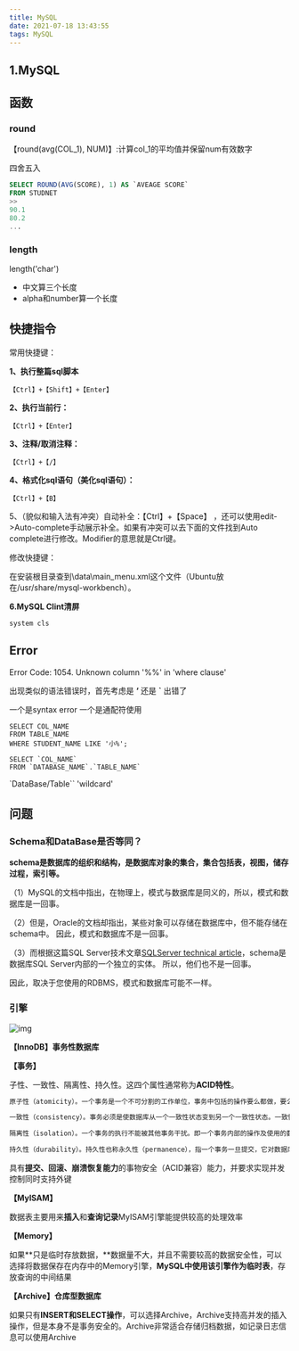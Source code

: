 ```yaml
---
title: MySQL
date: 2021-07-18 13:43:55
tags: MySQL
---
```


## 1.MySQL

## 函数

### round

【round(avg(COL_1), NUM)】:计算col_1的平均值并保留num有效数字

四舍五入

```sql
SELECT ROUND(AVG(SCORE), 1) AS `AVEAGE SCORE`
FROM STUDNET
>>
90.1
80.2
...
```

### length

length('char')

- 中文算三个长度
- alpha和number算一个长度

## 快捷指令

常用快捷键：

**1、执行整篇sql脚本**

`【Ctrl】+【Shift】+【Enter】`

**2、执行当前行：**

`【Ctrl】+【Enter】`

**3、注释/取消注释：**

`【Ctrl】+【/】`

**4、格式化sql语句（美化sql语句）：**

`【Ctrl】+【B】 `

5、（貌似和输入法有冲突）自动补全：【Ctrl】+【Space】 ，还可以使用edit->Auto-complete手动展示补全。如果有冲突可以去下面的文件找到Auto complete进行修改。Modifier的意思就是Ctrl键。

修改快捷键：

在安装根目录查到\data\main_menu.xml这个文件（Ubuntu放在/usr/share/mysql-workbench）。

**6.MySQL Clint清屏**

`system cls`

## Error

Error Code: 1054. Unknown column '%%' in 'where clause'

出现类似的语法错误时，首先考虑是 **‘** 还是 **`** 出错了

一个是syntax error 一个是通配符使用

```mysql
SELECT COL_NAME
FROM TABLE_NAME
WHERE STUDENT_NAME LIKE '小%';

SELECT `COL_NAME`
FROM `DATABASE_NAME`.`TABLE_NAME`
```

`DataBase/Table``     'wildcard' 

## 问题

### Schema和DataBase是否等同？

**schema是数据库的组织和结构，是数据库对象的集合，集合包括表，视图，储存过程，索引等。**

（1）MySQL的文档中指出，在物理上，模式与数据库是同义的，所以，模式和数据库是一回事。

（2）但是，Oracle的文档却指出，某些对象可以存储在数据库中，但不能存储在schema中。 因此，模式和数据库不是一回事。

（3）而根据这篇SQL Server技术文章[SQLServer technical article](https://technet.microsoft.com/en-us/library/dd283095(v=sql.100).aspx)，schema是数据库SQL Server内部的一个独立的实体。 所以，他们也不是一回事。

因此，取决于您使用的RDBMS，模式和数据库可能不一样。

### 引擎

![img](https://upload-images.jianshu.io/upload_images/11464886-82267cb5926d26fb.png?imageMogr2/auto-orient/strip|imageView2/2/w/1200/format/webp)

**【InnoDB】事务性数据库**

**【事务】**

子性、一致性、隔离性、持久性。这四个属性通常称为**ACID特性**。

```txt
原子性（atomicity）。一个事务是一个不可分割的工作单位，事务中包括的操作要么都做，要么都不做。

一致性（consistency）。事务必须是使数据库从一个一致性状态变到另一个一致性状态。一致性与原子性是密切相关的。

隔离性（isolation）。一个事务的执行不能被其他事务干扰。即一个事务内部的操作及使用的数据对并发的其他事务是隔离的，并发执行的各个事务之间不能互相干扰。

持久性（durability）。持久性也称永久性（permanence），指一个事务一旦提交，它对数据库中数据的改变就应该是永久性的。接下来的其他操作或故障不应该对其有任何影响。
```

具有**提交、回滚、崩溃恢复能力**的事物安全（ACID兼容）能力，并要求实现并发控制同时支持外键

**【MyISAM】**

数据表主要用来**插入**和**查询记录**MyISAM引擎能提供较高的处理效率

**【Memory】**

如果**只是临时存放数据，**数据量不大，并且不需要较高的数据安全性，可以选择将数据保存在内存中的Memory引擎，**MySQL中使用该引擎作为临时表**，存放查询的中间结果

**【Archive】仓库型数据库**

如果只有**INSERT和SELECT操作**，可以选择Archive，Archive支持高并发的插入操作，但是本身不是事务安全的。Archive非常适合存储归档数据，如记录日志信息可以使用Archive
